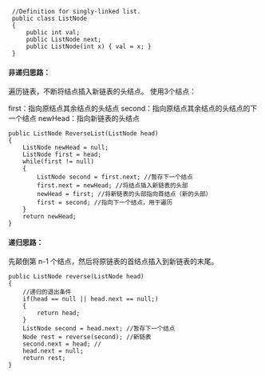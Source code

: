 ```
 //Definition for singly-linked list.
 public class ListNode 
 {
     public int val;
     public ListNode next;
     public ListNode(int x) { val = x; }
 }
```

#### 非递归思路：
遍历链表，不断将结点插入新链表的头结点。 
使用3个结点：

first：指向原结点其余结点的头结点
second：指向原结点其余结点的头结点的下一个结点
newHead：指向新链表的头结点

```
public ListNode ReverseList(ListNode head) 
{
    ListNode newHead = null;
    ListNode first = head;
    while(first != null)
    {
        ListNode second = first.next; //暂存下一个结点
        first.next = newHead; //将结点插入新链表的头部
        newHead = first; //将新链表的头部指向首结点（新的头部）
        first = second; //指向下一个结点，用于遍历
    }        
    return newHead;
}
```

#### 递归思路： 
先颠倒第 n-1 个结点，然后将原链表的首结点插入到新链表的末尾。
```
public ListNode reverse(ListNode head)
{
    //递归的退出条件
    if(head == null || head.next == null;)
    {
        return head;
    }
    ListNode second = head.next; //暂存下一个结点
    Node rest = reverse(second); //新链表
    second.next = head; //
    head.next = null;
    return rest;
}
```
